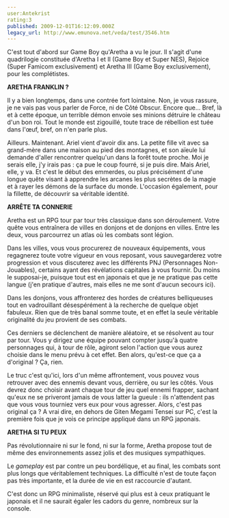 ```yaml
---
user:Antekrist
rating:3
published: 2009-12-01T16:12:09.000Z
legacy_url: http://www.emunova.net/veda/test/3546.htm
---
```

C'est tout d'abord sur Game Boy qu'Aretha a vu le jour. Il s'agit d'une quadrilogie constituée d'Aretha I et II (Game Boy et Super NES), Rejoice (Super Famicom exclusivement) et Aretha III (Game Boy exclusivement), pour les complétistes.  

  

**ARETHA FRANKLIN ?**  

Il y a bien longtemps, dans une contrée fort lointaine. Non, je vous rassure, je ne vais pas vous parler de Force, ni de Côté Obscur. Encore que... Bref, là et à cette époque, un terrible démon envoie ses minions détruire le château d'un bon roi. Tout le monde est zigouillé, toute trace de rébellion est tuée dans l'œuf, bref, on n'en parle plus.  

Ailleurs. Maintenant. Ariel vient d'avoir dix ans. La petite fille vit avec sa grand-mère dans une maison au pied des montagnes, et son aïeule lui demande d'aller rencontrer quelqu'un dans la forêt toute proche. Moi je serais elle, j'y irais pas : ça pue le coup fourré, si je puis dire. Mais Ariel, elle, y va. Et c'est le début des emmerdes, ou plus précisément d'une longue quête visant à apprendre les arcanes les plus secrètes de la magie et à rayer les démons de la surface du monde. L'occasion également, pour la fillette, de découvrir sa véritable identité.  

  

**ARRÊTE TA CONNERIE**  

Aretha est un RPG tour par tour très classique dans son déroulement. Votre quête vous entraînera de villes en donjons et de donjons en villes. Entre les deux, vous parcourrez un atlas où les combats sont légion.  

Dans les villes, vous vous procurerez de nouveaux équipements, vous regagnerez toute votre vigueur en vous reposant, vous sauvegarderez votre progression et vous discuterez avec les différents PNJ (Personnages Non-Jouables), certains ayant des révélations capitales à vous fournir. Du moins le supposai-je, puisque tout est en japonais et que je ne pratique pas cette langue (j'en pratique d'autres, mais elles ne me sont d'aucun secours ici).  

Dans les donjons, vous affronterez des hordes de créatures belliqueuses tout en vadrouillant désespérément à la recherche de quelque objet fabuleux. Rien que de très banal somme toute, et en effet la seule véritable originalité du jeu provient de ses combats.  

Ces derniers se déclenchent de manière aléatoire, et se résolvent au tour par tour. Vous y dirigez une équipe pouvant compter jusqu'à quatre personnages qui, à tour de rôle, agiront selon l'action que vous aurez choisie dans le menu prévu à cet effet. Ben alors, qu'est-ce que ça a d'original ? Ça, rien.  

Le truc c'est qu'ici, lors d'un même affrontement, vous pouvez vous retrouver avec des ennemis devant vous, derrière, ou sur les côtés. Vous devrez donc choisir avant chaque tour de jeu quel ennemi frapper, sachant qu'eux ne se priveront jamais de vous latter la gueule : ils n'attendent pas que vous vous tourniez vers eux pour vous agresser. Alors, c'est pas original ça ? A vrai dire, en dehors de Giten Megami Tensei sur PC, c'est la première fois que je vois ce principe appliqué dans un RPG japonais.  

  

**ARETHA SI TU PEUX**  

Pas révolutionnaire ni sur le fond, ni sur la forme, Aretha propose tout de même des environnements assez jolis et des musiques sympathiques.  

Le _gameplay_ est par contre un peu bordélique, et au final, les combats sont plus longs que véritablement techniques. La difficulté n'est de toute façon pas très importante, et la durée de vie en est raccourcie d'autant.  

C'est donc un RPG minimaliste, réservé qui plus est à ceux pratiquant le japonais et il ne saurait égaler les cadors du genre, nombreux sur la console.